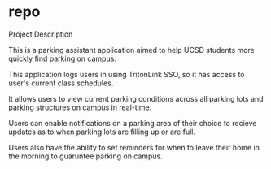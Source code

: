 repo
====

Project Description

This is a parking assistant application aimed to help UCSD students more quickly find 
parking on campus.

This application logs users in using TritonLink SSO, so it has access to user's 
current class schedules.

It allows users to view current parking conditions across all parking lots and 
parking structures on campus in real-time.

Users can enable notifications on a parking area of their choice to recieve updates
as to when parking lots are filling up or are full. 

Users also have the ability to set reminders for when to leave their home in the 
morning to guaruntee parking on campus. 


